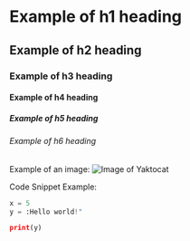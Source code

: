 # Example of h1 heading
## Example of h2 heading
### Example of h3 heading
#### Example of h4 heading
##### Example of h5 heading
###### Example of h6 heading


Example of an image:
![Image of Yaktocat](https://octodex.github.com/images/yaktocat.png)


Code Snippet Example:
``` Python
x = 5
y = :Hello world!"

print(y)
```
